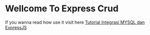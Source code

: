 # Wellcome To Express Crud

If you wanna read how use it visit here <a href="">Tutorial Integrasi MYSQL dan ExpressJS</a>